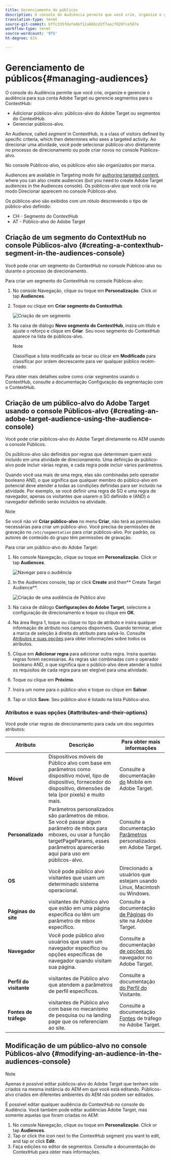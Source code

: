 ```yaml
---
title: Gerenciamento de públicos
description: O console do Audiência permite que você crie, organize e gerencie o audiência para sua conta Adobe Target ou gerencie segmentos do ContextHub
translation-type: tm+mt
source-git-commit: bffc335fdafe6bf12a66bcd2f7aacf029fce567e
workflow-type: tm+mt
source-wordcount: '975'
ht-degree: 61%

---
```



# Gerenciamento de públicos{#managing-audiences}

O console do Audiência permite que você crie, organize e gerencie o audiência para sua conta Adobe Target ou gerencie segmentos para o ContextHub:

* Adicionar públicos-alvo: públicos-alvo do Adobe Target ou segmentos do ContextHub.
* Gerenciar públicos-alvo.

An Audience, called *segment* in ContextHub, is a class of visitors defined by specific criteria, which then determines who sees a targeted activity. Ao direcionar uma atividade, você pode selecionar públicos-alvo diretamente no processo de direcionamento ou pode criar novos no console Públicos-alvo.

No console Públicos-alvo, os públicos-alvo são organizados por marca.

Audiences are available in Targeting mode for [authoring targeted content](/help/sites-cloud/authoring/personalization/targeted-content.md), where you can also create audiences (but you need to create Adobe Target audiences in the Audiences console). Os públicos-alvo que você cria no modo Direcionar aparecem no console Públicos-alvo.

Os públicos-alvo são exibidos com um rótulo descrevendo o tipo de público-alvo definido:

* CH - Segmento do ContextHub
* AT - Público-alvo do Adobe Target

## Criação de um segmento do ContextHub no console Públicos-alvo {#creating-a-contexthub-segment-in-the-audiences-console}

Você pode criar um segmento do ContextHub no console Públicos-alvo ou durante o processo de direcionamento.

Para criar um segmento do ContextHub no console Públicos-alvo:

1. No console Navegação, clique ou toque em **Personalização**. Click or tap **Audiences**.
1. Toque ou clique em **Criar segmento do ContextHub**.

   ![Criação de um segmento](/help/sites-cloud/authoring/assets/audiences-create-segment.png)

1. Na caixa de diálogo **Novo segmento do ContextHub**, insira um título e ajuste o reforço e clique em **Criar**. Seu novo segmento do ContextHub aparece na lista de públicos-alvo.

   >[!NOTE]
   >
   >Classifique a lista modificada ao tocar ou clicar em **Modificado** para classificar por ordem decrescente para ver qualquer público recém-criado.

Para obter mais detalhes sobre como criar segmentos usando o ContextHub, consulte a documentação Configuração da segmentação com o ContextHub. <!--For further detail about creating segments using ContextHub, please see the [Configuring Segmentation with ContextHub](/help/sites-administering/segmentation.md) documentation.-->

## Criação de um público-alvo do Adobe Target usando o console Públicos-alvo {#creating-an-adobe-target-audience-using-the-audience-console}

Você pode criar públicos-alvo do Adobe Target diretamente no AEM usando o console Públicos.

Os públicos-alvo são definidos por regras que determinam quem está incluído em uma atividade de direcionamento. Uma definição de público-alvo pode incluir várias regras, e cada regra pode incluir vários parâmetros.

Quando você usa mais de uma regra, elas são combinadas pelo operador booleano AND, o que significa que qualquer membro do público-alvo em potencial deve atender a todas as condições definidas para ser incluído na atividade. Por exemplo, se você definir uma regra de SO e uma regra de navegador, apenas os visitantes que usarem o SO definido e (AND) o navegador definido serão incluídos na atividade.

>[!NOTE]
>
>Se você não vir **Criar público-alvo** no menu **Criar**, não terá as permissões necessárias para criar um público-alvo. Você precisa de permissões de gravação no `/etc/segmentation` para criar públicos-alvo. Por padrão, os autores de conteúdo do grupo têm permissões de gravação.

Para criar um público-alvo do Adobe Target:

1. No console Navegação, clique ou toque em **Personalização**. Click or tap **Audiences**.

   ![Navegar para o audiência](/help/sites-cloud/authoring/assets/audiences-navigation.png)

1. In the Audiences console, tap or click **Create** and then** Create Target Audience**.

   ![Criação de uma audiência de Público alvo](/help/sites-cloud/authoring/assets/audiences-create-target.png)

1. Na caixa de diálogo **Configurações do Adobe Target**, selecione a configuração de direcionamento e toque ou clique em **OK**.
1. Na área Regra 1, toque ou clique no tipo de atributo e insira qualquer informação de atributo nos campos disponíveis. Quando terminar, ative a marca de seleção à direita do atributo para salvá-lo. Consulte [Atributos e suas opções](#attributes-and-their-options) para obter informações sobre todos os atributos.
1. Clique em **Adicionar regra** para adicionar outra regra. Insira quantas regras forem necessárias. As regras são combinadas com o operador booleano AND, o que significa que o público-alvo deve atender a todos os requisitos de cada regra para ser elegível para uma atividade.
1. Toque ou clique em **Próximo**.
1. Insira um nome para o público-alvo e toque ou clique em **Salvar**.
1. Tap or click **Save**. Seu público-alvo é listado na lista Público-alvo.

### Atributos e suas opções {#attributes-and-their-options}

Você pode criar regras de direcionamento para cada um dos seguintes atributos:

| **Atributo** | **Descrição** | **Para obter mais informações** |
|---|---|---|
| **Móvel** | Dispositivos móveis de Público alvo com base em parâmetros como dispositivo móvel, tipo de dispositivo, fornecedor do dispositivo, dimensões de tela (por pixels) e muito mais. | Consulte a documentação [do](https://docs.adobe.com/content/help/en/target/using/audiences/create-audiences/categories-audiences/mobile.html) Mobile em Adobe Target. |
| **Personalizado** | Parâmetros personalizados são parâmetros de mbox. Se você passar algum parâmetro de mbox para mboxes, ou usar a função targetPageParams, esses parâmetros aparecerão aqui para uso em públicos-alvo. | Consulte a documentação [Parâmetros](https://docs.adobe.com/content/help/en/target/using/audiences/create-audiences/categories-audiences/custom-parameters.html) personalizados em Adobe Target. |
| **OS** | Você pode público alvo visitantes que usam um determinado sistema operacional. | Direcionado a usuários que estejam usando Linux, Macintosh ou Windows. |
| **Páginas do site** | visitantes de Público alvo que estão em uma página específica ou têm um parâmetro de mbox específico. | Consulte a documentação [de Páginas](https://docs.adobe.com/content/help/en/target/using/audiences/create-audiences/categories-audiences/site-pages.html) do site na Adobe Target. |
| **Navegador** | Você pode público alvo usuários que usam um navegador específico ou opções específicas de navegador quando visitam sua página. | Consulte a documentação [de opções do](https://docs.adobe.com/help/en/target/using/audiences/create-audiences/categories-audiences/browser.html) navegador no Adobe Target. |
| **Perfil do visitante** | visitantes de Público alvo que atendem a parâmetros de perfil específicos. | Consulte a documentação [do Perfil do](https://docs.adobe.com/content/help/en/target/using/audiences/visitor-profiles/visitor-profile.html) Visitante. |
| **Fontes de tráfego** | visitantes de Público alvo com base no mecanismo de pesquisa ou na landing page que os referenciam ao site. | Consulte a documentação [Fontes](https://docs.adobe.com/content/help/en/target/using/audiences/create-audiences/categories-audiences/traffic-sources.html) de tráfego no Adobe Target. |

## Modificação de um público-alvo no console Públicos-alvo {#modifying-an-audience-in-the-audiences-console}

>[!NOTE]
>
>Apenas é possível editar públicos-alvo do Adobe Target que tenham sido criados na mesma instância do AEM em que você está editando. Públicos-alvo criados em diferentes ambientes do AEM não podem ser editados.

É possível editar qualquer audiência do ContextHub no console do Audiência. Você também pode editar audiências Adobe Target, mas somente aquelas que foram criadas no AEM:

1. No console Navegação, clique ou toque em **Personalização**. Click or tap **Audiences**.
1. Tap or click the icon next to the ContextHub segment you want to edit, and tap or click **Edit**.
1. Faça edições no editor de segmentos. Consulte a documentação do ContextHub para obter mais informações. <!--See the [ContextHub](/help/sites-administering/contexthub-config.md) documentation for more information.-->

